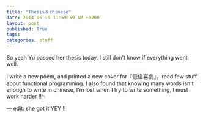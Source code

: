 ```yaml
---
title: "Thesis＆chinese"
date: 2014-05-15 11:59:59 AM +0200
layout: post
published: True
tags: 
categories: stuff
---
```


So yeah Yu passed her thesis today, I still don't know if everything went well.

I write a new poem, and printed a new cover for『低俗喜劇』，read few stuff about functional programming. I also found that knowing many words isn't enough to write in chinese, I'm lost when I try to write something, I must work harder ‼␄

–– edit: she got it YEY ‼
